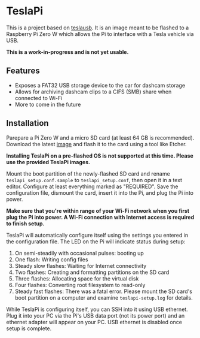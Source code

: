 # TeslaPi

This is a project based on [teslausb](https://github.com/marcone/teslausb). It is an image meant to be flashed to a
Raspberry Pi Zero W which allows the Pi to interface with a Tesla vehicle via USB.

**This is a work-in-progress and is not yet usable.**

## Features

- Exposes a FAT32 USB storage device to the car for dashcam storage
- Allows for archiving dashcam clips to a CIFS (SMB) share when connected to Wi-Fi
- More to come in the future

## Installation

Parepare a Pi Zero W and a micro SD card (at least 64 GB is recommended). Download the latest
[image](https://github.com/DoctorMcKay/node-teslapi/releases) and flash it to the card using a tool like Etcher.

**Installing TeslaPi on a pre-flashed OS is not supported at this time. Please use the provided TeslaPi images.**

Mount the boot partition of the newly-flashed SD card and rename `teslapi_setup.conf.sample` to `teslapi_setup.conf`,
then open it in a text editor. Configure at least everything marked as "REQUIRED". Save the configuration file, dismount
the card, insert it into the Pi, and plug the Pi into power.

**Make sure that you're within range of your Wi-Fi network when you first plug the Pi into power. A Wi-Fi connection
with Internet access is required to finish setup.**

TeslaPi will automatically configure itself using the settings you entered in the configuration file. The LED on the Pi
will indicate status during setup:

1. On semi-steadily with occasional pulses: booting up
2. One flash: Writing config files
2. Steady slow flashes: Waiting for Internet connectivity
4. Two flashes: Creating and formatting partitions on the SD card
5. Three flashes: Allocating space for the virtual disk
6. Four flashes: Converting root filesystem to read-only
7. Steady fast flashes: There was a fatal error. Please mount the SD card's boot partition on a computer and examine `teslapi-setup.log` for details.

While TeslaPi is configuring itself, you can SSH into it using USB ethernet. Plug it into your PC via the Pi's USB data
port (not its power port) and an ethernet adapter will appear on your PC. USB ethernet is disabled once setup is complete.
